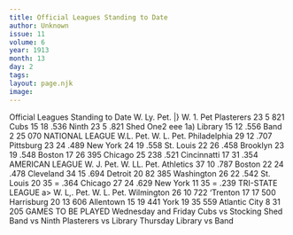 ```yaml
---
title: Official Leagues Standing to Date
author: Unknown
issue: 11
volume: 6
year: 1913
month: 13
day: 2
tags:
layout: page.njk
image:
---
```

Official Leagues Standing to Date   W. Ly. Pet. |} W. 1. Pet Plasterers 23 5 821 Cubs 15 18 .536 Ninth 23 5 .821 Shed One2 eee 1a) Library 15 12 .556 Band 2 25 070 NATIONAL LEAGUE W.L. Pet. W. L. Pet. Philadelphia 29 12 .707 Pittsburg 23 24 .489 New York 24 19 .558 St. Louis 22 26 .458 Brooklyn 23 19 .548 Boston 17 26 395 Chicago 25 238 .521 Cincinnatti 17 31 .354 AMERICAN LEAGUE W. J. Pet. W. LL. Pet. Athletics 37 10 .787 Boston 22 24 .478 Cleveland 34 15 .694 Detroit 20 82 385 Washington 26 22 .542 St. Louis 20 35 = .364 Chicago 27 24 .629 New York 11 35 = .239 TRI-STATE LEAGUE a> W. L,. Pet. W. L. Pet. Wilmington 26 10 722 ‘Trenton 17 17 500 Harrisburg 20 13 606 Allentown 15 19 441 York 19 35 559 Atlantic City 8 31 205 GAMES TO BE PLAYED Wednesday and Friday Cubs vs Stocking Shed Band vs Ninth Plasterers vs Library Thursday Library vs Band 




